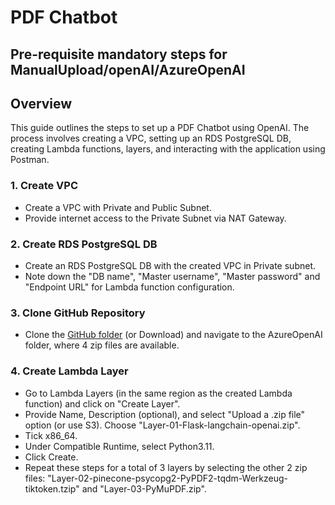 # PDF Chatbot 

## Pre-requisite mandatory steps for ManualUpload/openAI/AzureOpenAI

## Overview

This guide outlines the steps to set up a PDF Chatbot using OpenAI. The process involves creating a VPC, setting up an RDS PostgreSQL DB, creating Lambda functions, layers, and interacting with the application using Postman.

### 1. Create VPC 

- Create a VPC with Private and Public Subnet.
- Provide internet access to the Private Subnet via NAT Gateway.

### 2. Create RDS PostgreSQL DB

- Create an RDS PostgreSQL DB with the created VPC in Private subnet.
- Note down the "DB name", "Master username", "Master password" and "Endpoint URL" for Lambda function configuration.

### 3. Clone GitHub Repository

- Clone the [GitHub folder](https://github.com/manipuraco/askcybexAPIs/) (or Download) and navigate to the AzureOpenAI folder, where 4 zip files are available.

### 4. Create Lambda Layer

- Go to Lambda Layers (in the same region as the created Lambda function) and click on "Create Layer".
- Provide Name, Description (optional), and select "Upload a .zip file" option (or use S3). Choose "Layer-01-Flask-langchain-openai.zip".
- Tick x86_64.
- Under Compatible Runtime, select Python3.11.
- Click Create.
- Repeat these steps for a total of 3 layers by selecting the other 2 zip files: "Layer-02-pinecone-psycopg2-PyPDF2-tqdm-Werkzeug-tiktoken.tzip" and "Layer-03-PyMuPDF.zip".
